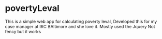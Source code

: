 # povertyLeval

This is a simple web app for calculating poverty leval, 
Developed this for my case manager at IRC BAltimore and she love it.
Mostly used the Jquery
Not fency but it works
